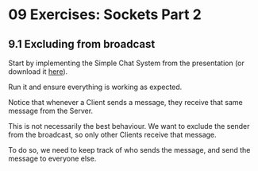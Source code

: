 # 09 Exercises: Sockets Part 2

## 9.1 Excluding from broadcast

Start by implementing the Simple Chat System from the presentation (or download it [here]("/09%20Sockets%202/Examples/Simple%20Chat"%20"System/")).

Run it and ensure everything is working as expected.

Notice that whenever a Client sends a message, they receive that same message from the Server.

This is not necessarily the best behaviour. We want to exclude the sender from the broadcast, so only other Clients receive that message.

To do so, we need to keep track of who sends the message, and send the message to everyone else.


